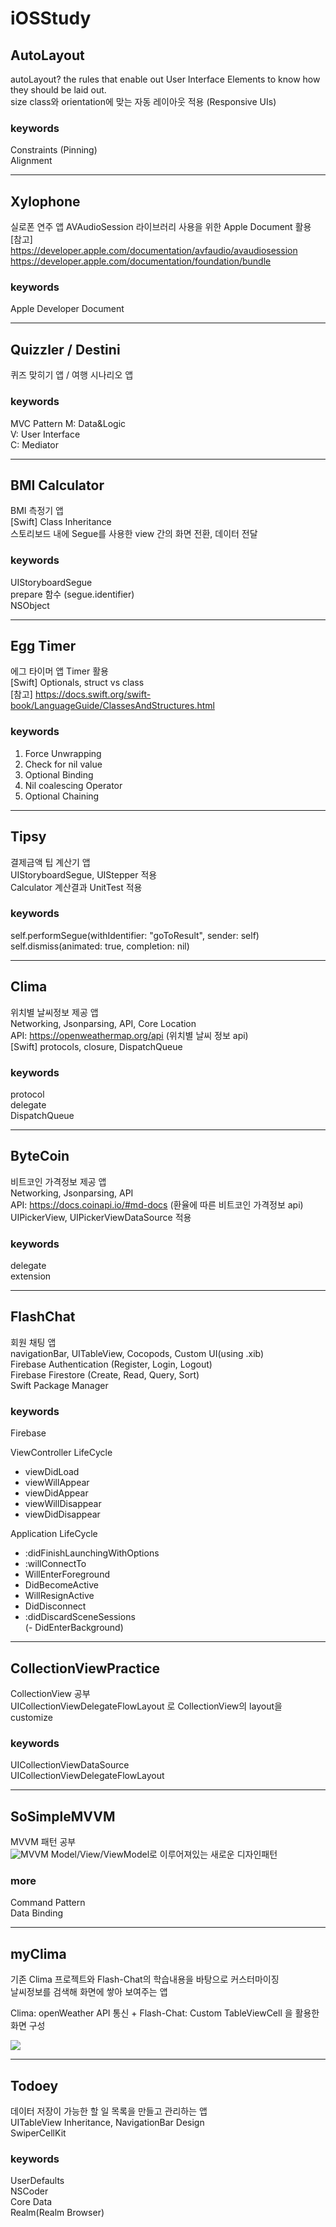 # iOSStudy

## AutoLayout
autoLayout? the rules that enable out User Interface Elements to know how they should be laid out.  
size class와 orientation에 맞는 자동 레이아웃 적용 (Responsive UIs)  
 
 ### keywords
 Constraints (Pinning)  
 Alignment


- - -
## Xylophone
실로폰 연주 앱
AVAudioSession 라이브러리 사용을 위한 Apple Document 활용  
[참고]  
https://developer.apple.com/documentation/avfaudio/avaudiosession  
https://developer.apple.com/documentation/foundation/bundle  

### keywords
Apple Developer Document  


- - -
## Quizzler / Destini
퀴즈 맞히기 앱 / 여행 시나리오 앱  

### keywords
MVC Pattern 
M: Data&Logic  
V: User Interface  
C: Mediator  


- - -
## BMI Calculator
BMI 측정기 앱  
[Swift] Class Inheritance  
스토리보드 내에 Segue를 사용한 view 간의 화면 전환, 데이터 전달  

### keywords
UIStoryboardSegue  
prepare 함수 (segue.identifier)  
NSObject  


- - -
## Egg Timer
에그 타이머 앱
Timer 활용  
[Swift]  Optionals, struct vs class  
[참고] https://docs.swift.org/swift-book/LanguageGuide/ClassesAndStructures.html  

### keywords
1. Force Unwrapping
2. Check for nil value
3. Optional Binding
4. Nil coalescing Operator
5. Optional Chaining


- - -
## Tipsy
결제금액 팁 계산기 앱  
UIStoryboardSegue, UIStepper 적용  
Calculator 계산결과 UnitTest 적용

### keywords 
self.performSegue(withIdentifier: "goToResult", sender: self)  
self.dismiss(animated: true, completion: nil)  


- - -
## Clima
위치별 날씨정보 제공 앱  
Networking, Jsonparsing, API, Core Location  
API: https://openweathermap.org/api (위치별 날씨 정보 api)  
[Swift] protocols, closure, DispatchQueue  

### keywords
protocol  
delegate  
DispatchQueue  


- - -
## ByteCoin
비트코인 가격정보 제공 앱  
Networking, Jsonparsing, API  
API: https://docs.coinapi.io/#md-docs (환율에 따른 비트코인 가격정보 api)  
UIPickerView, UIPickerViewDataSource 적용  

### keywords
delegate  
extension  


- - -
## FlashChat
회원 채팅 앱  
navigationBar, UITableView, Cocopods, Custom UI(using .xib)  
Firebase Authentication (Register, Login, Logout)  
Firebase Firestore (Create, Read, Query, Sort)  
Swift Package Manager  

### keywords
Firebase  

ViewController LifeCycle  
- viewDidLoad  
- viewWillAppear  
- viewDidAppear  
- viewWillDisappear  
- viewDidDisappear  

Application LifeCycle  
- :didFinishLaunchingWithOptions
- :willConnectTo
- WillEnterForeground
- DidBecomeActive
- WillResignActive
- DidDisconnect
- :didDiscardSceneSessions  
(- DidEnterBackground)


- - -
## CollectionViewPractice
CollectionView 공부  
UICollectionViewDelegateFlowLayout 로 CollectionView의 layout을 customize  

### keywords
UICollectionViewDataSource  
UICollectionViewDelegateFlowLayout  


- - -
## SoSimpleMVVM
MVVM 패턴 공부  
![MVVM](https://media.vlpt.us/images/sso0022/post/5780c05c-3449-47e2-9984-71972eadff48/%EC%A0%9C%EB%AA%A9%EC%9D%84%20%EC%9E%85%EB%A0%A5%ED%95%B4%EC%A3%BC%EC%84%B8%EC%9A%94._001%20(1).png "MVVM")
Model/View/ViewModel로 이루어져있는 새로운 디자인패턴  

### more
Command Pattern  
Data Binding  


- - -
## myClima
기존 Clima 프로젝트와 Flash-Chat의 학습내용을 바탕으로 커스터마이징  
날씨정보를 검색해 화면에 쌓아 보여주는 앱  

Clima: openWeather API 통신 + Flash-Chat: Custom TableViewCell 을 활용한 화면 구성  

![](https://github.com/KKANG00/iOSStudy/blob/master/myClima/Simulator-Screen-Recording.gif)


- - -
## Todoey
데이터 저장이 가능한 할 일 목록을 만들고 관리하는 앱  
UITableView Inheritance, NavigationBar Design  
SwiperCellKit

### keywords
UserDefaults  
NSCoder  
Core Data  
Realm(Realm Browser)  
